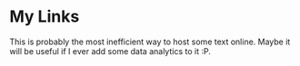 # My Links

This is probably the most inefficient way to host some text online.
Maybe it will be useful if I ever add some data analytics to it :P.
